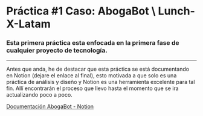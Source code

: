 # Práctica #1 Caso: AbogaBot \ Lunch-X-Latam

### Esta primera práctica esta enfocada en la primera fase de cualquier proyecto de tecnología.
---

Antes que anda, he de destacar que esta práctica se está documentando en Notion (dejare el enlace al final), esto motivada a que solo es una práctica de análisis y diseño y Notion es una herramienta excelente para tal fin. Allí encontrarán el proceso que llevo hasta el momento que se ira actualizando poco a poco.

[Documentación AbogaBot - Notion](https://koirak.notion.site/Practica-1-AbogaBot-4b27dac3a4f54bca96d281b6be8ac972)
